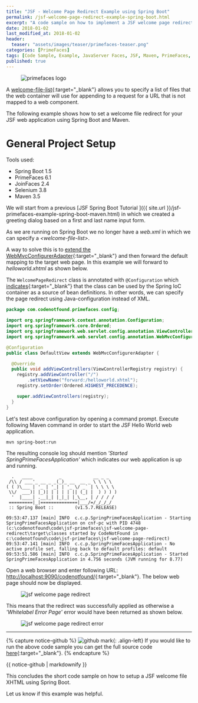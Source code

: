 ```yaml
---
title: "JSF - Welcome Page Redirect Example using Spring Boot"
permalink: /jsf-welcome-page-redirect-example-spring-boot.html
excerpt: "A code sample on how to implement a JSF welcome page redirect using Spring Boot."
date: 2018-01-02
last_modified_at: 2018-01-02
header:
  teaser: "assets/images/teaser/primefaces-teaser.png"
categories: [PrimeFaces]
tags: [Code Sample, Example, JavaServer Faces, JSF, Maven, PrimeFaces, Redirect, Spring Boot, Welcome File, Welcome Page]
published: true
---
```


<figure>
  <img src="{{ site.url }}/assets/images/logo/primefaces-logo.png" alt="primefaces logo" class="logo">
</figure>

A [welcome-file-list](https://docs.oracle.com/cd/E19798-01/821-1841/bnaer/index.html){:target="_blank"} allows you to specify a list of files that the web container will use for appending to a request for a URL that is not mapped to a web component.

The following example shows how to set a welcome file redirect for your JSF web application using Spring Boot and Maven.

# General Project Setup

Tools used:
* Spring Boot 1.5
* PrimeFaces 6.1
* JoinFaces 2.4
* Selenium 3.8
* Maven 3.5

We will start from a previous [JSF Spring Boot Tutorial ]({{ site.url }}/jsf-primefaces-example-spring-boot-maven.html) in which we created a greeting dialog based on a first and last name input form.

As we are running on Spring Boot we no longer have a <var>web.xml</var> in which we can specify a <var>&lt;welcome-file-list&gt;</var>.

A way to solve this is to [extend the WebMvcConfigurerAdapter](https://stackoverflow.com/a/29054676/4201470){:target="_blank"} and then forward the default mapping to the target web page. In this example we will forward to <var>helloworld.xhtml</var> as shown below.

The `WelcomePageRedirect` class is annotated with `@Configuration` which [indicates](https://docs.spring.io/spring/docs/4.3.13.RELEASE/spring-framework-reference/html/beans.html#beans-java-basic-concepts){:target="_blank"} that the class can be used by the Spring IoC container as a source of bean definitions. In other words, we can specify the page redirect using Java-configuration instead of XML.

``` java
package com.codenotfound.primefaces.config;

import org.springframework.context.annotation.Configuration;
import org.springframework.core.Ordered;
import org.springframework.web.servlet.config.annotation.ViewControllerRegistry;
import org.springframework.web.servlet.config.annotation.WebMvcConfigurerAdapter;

@Configuration
public class DefaultView extends WebMvcConfigurerAdapter {

  @Override
  public void addViewControllers(ViewControllerRegistry registry) {
    registry.addViewController("/")
        .setViewName("forward:/helloworld.xhtml");
    registry.setOrder(Ordered.HIGHEST_PRECEDENCE);

    super.addViewControllers(registry);
  }
}
```

Let's test above configuration by opening a command prompt. Execute following Maven command in order to start the JSF Hello World web application.

``` plaintext
mvn spring-boot:run
```

The resulting console log should mention <var>'Started SpringPrimeFacesApplication'</var> which indicates our web application is up and running.

``` plaintext
  .   ____          _            __ _ _
 /\\ / ___'_ __ _ _(_)_ __  __ _ \ \ \ \
( ( )\___ | '_ | '_| | '_ \/ _` | \ \ \ \
 \\/  ___)| |_)| | | | | || (_| |  ) ) ) )
  '  |____| .__|_| |_|_| |_\__, | / / / /
 =========|_|==============|___/=/_/_/_/
 :: Spring Boot ::        (v1.5.7.RELEASE)

09:53:47.137 [main] INFO  c.c.p.SpringPrimeFacesApplication - Starting SpringPrimeFacesApplication on cnf-pc with PID 4748 (c:\codenotfound\code\jsf-primefaces\jsf-welcome-page-redirect\target\classes started by CodeNotFound in c:\codenotfound\code\jsf-primefaces\jsf-welcome-page-redirect)
09:53:47.141 [main] INFO  c.c.p.SpringPrimeFacesApplication - No active profile set, falling back to default profiles: default
09:53:51.586 [main] INFO  c.c.p.SpringPrimeFacesApplication - Started SpringPrimeFacesApplication in 4.756 seconds (JVM running for 8.77)
```

Open a web browser and enter following URL: [http://localhost:9090/codenotfound/](http://localhost:9090/codenotfound/){:target="_blank"}. The below web page should now be displayed.

<figure>
  <img src="{{ site.url }}/assets/images/posts/jsf-primefaces/jsf-welcome-page-redirect.png" alt="jsf welcome page redirect">
</figure>

This means that the redirect was successfully applied as otherwise a <var>'Whitelabel Error Page'</var> error would have been returned as shown below.

<figure>
  <img src="{{ site.url }}/assets/images/posts/jsf-primefaces/jsf-welcome-page-redirect-error.png" alt="jsf welcome page redirect error">
</figure>

---

{% capture notice-github %}
![github mark](/assets/images/logos/github-mark.png){: .align-left}
If you would like to run the above code sample you can get the full source code [here](https://github.com/code-not-found/jsf-primefaces/tree/master/jsf-welcome-page-redirect){:target="_blank"}.
{% endcapture %}
<div class="notice--info">{{ notice-github | markdownify }}</div>

This concludes the short code sample on how to setup a JSF welcome file XHTML using Spring Boot.

Let us know if this example was helpful.
